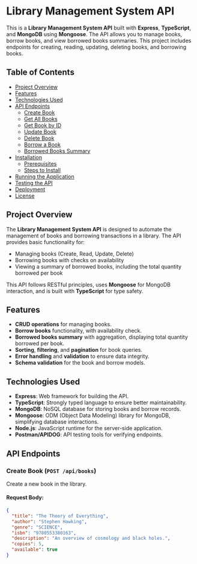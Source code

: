 # Library Management System API

This is a **Library Management System API** built with **Express**, **TypeScript**, and **MongoDB** using **Mongoose**. The API allows you to manage books, borrow books, and view borrowed books summaries. This project includes endpoints for creating, reading, updating, deleting books, and borrowing books.

## Table of Contents

- [Project Overview](#project-overview)
- [Features](#features)
- [Technologies Used](#technologies-used)
- [API Endpoints](#api-endpoints)
  - [Create Book](#create-book)
  - [Get All Books](#get-all-books)
  - [Get Book by ID](#get-book-by-id)
  - [Update Book](#update-book)
  - [Delete Book](#delete-book)
  - [Borrow a Book](#borrow-a-book)
  - [Borrowed Books Summary](#borrowed-books-summary)
- [Installation](#installation)
  - [Prerequisites](#prerequisites)
  - [Steps to Install](#steps-to-install)
- [Running the Application](#running-the-application)
- [Testing the API](#testing-the-api)
- [Deployment](#deployment)
- [License](#license)

## Project Overview

The **Library Management System API** is designed to automate the management of books and borrowing transactions in a library. The API provides basic functionality for:

- Managing books (Create, Read, Update, Delete)
- Borrowing books with checks on availability
- Viewing a summary of borrowed books, including the total quantity borrowed per book

This API follows RESTful principles, uses **Mongoose** for MongoDB interaction, and is built with **TypeScript** for type safety.

## Features

- **CRUD operations** for managing books.
- **Borrow books** functionality, with availability check.
- **Borrowed books summary** with aggregation, displaying total quantity borrowed per book.
- **Sorting**, **filtering**, and **pagination** for book queries.
- **Error handling** and **validation** to ensure data integrity.
- **Schema validation** for the book and borrow models.

## Technologies Used

- **Express**: Web framework for building the API.
- **TypeScript**: Strongly typed language to ensure better maintainability.
- **MongoDB**: NoSQL database for storing books and borrow records.
- **Mongoose**: ODM (Object Data Modeling) library for MongoDB, simplifying database interactions.
- **Node.js**: JavaScript runtime for the server-side application.
- **Postman/APIDOG**: API testing tools for verifying endpoints.

## API Endpoints

### Create Book (`POST /api/books`)

Create a new book in the library.

#### Request Body:
```json
{
  "title": "The Theory of Everything",
  "author": "Stephen Hawking",
  "genre": "SCIENCE",
  "isbn": "9780553380163",
  "description": "An overview of cosmology and black holes.",
  "copies": 5,
  "available": true
}

